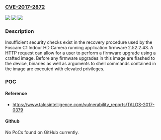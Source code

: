 ### [CVE-2017-2872](https://cve.mitre.org/cgi-bin/cvename.cgi?name=CVE-2017-2872)
![](https://img.shields.io/static/v1?label=Product&message=Foscam%20Indoor%20IP%20Camera%20C1%20Series&color=blue)
![](https://img.shields.io/static/v1?label=Version&message=n%2Fa&color=blue)
![](https://img.shields.io/static/v1?label=Vulnerability&message=Improper%20Authentication&color=brighgreen)

### Description

Insufficient security checks exist in the recovery procedure used by the Foscam C1 Indoor HD Camera running application firmware 2.52.2.43. A HTTP request can allow for a user to perform a firmware upgrade using a crafted image. Before any firmware upgrades in this image are flashed to the device, binaries as well as arguments to shell commands contained in the image are executed with elevated privileges.

### POC

#### Reference
- https://www.talosintelligence.com/vulnerability_reports/TALOS-2017-0379

#### Github
No PoCs found on GitHub currently.

